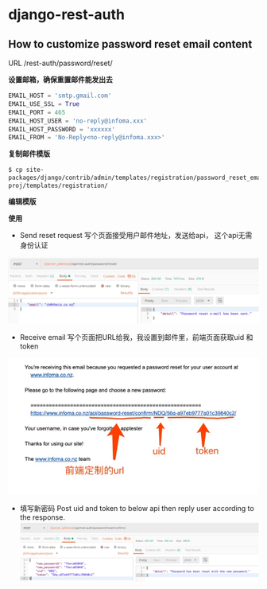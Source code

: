 # django-rest-auth

## How to customize password reset email content

URL /rest-auth/password/reset/

**设置邮箱，确保重置邮件能发出去**
```python
EMAIL_HOST = 'smtp.gmail.com'
EMAIL_USE_SSL = True
EMAIL_PORT = 465
EMAIL_HOST_USER = 'no-reply@infoma.xxx'
EMAIL_HOST_PASSWORD = 'xxxxxx'
EMAIL_FROM = 'No-Reply<no-reply@infoma.xxx>'
```

**复制邮件模版**

```shell
$ cp site-packages/django/contrib/admin/templates/registration/password_reset_email.html proj/templates/registration/
```

**编辑模版**

**使用**
- Send reset request
写个页面接受用户邮件地址，发送给api， 这个api无需身份认证

![-w950](media/15590889515842.jpg)

- Receive email
写个页面把URL给我，我设置到邮件里，前端页面获取uid 和 token

![](media/15590885578093.jpg)

- 填写新密码
Post uid and token to below api then reply user according to the response.
![-w1027](media/15590883515558.jpg)
